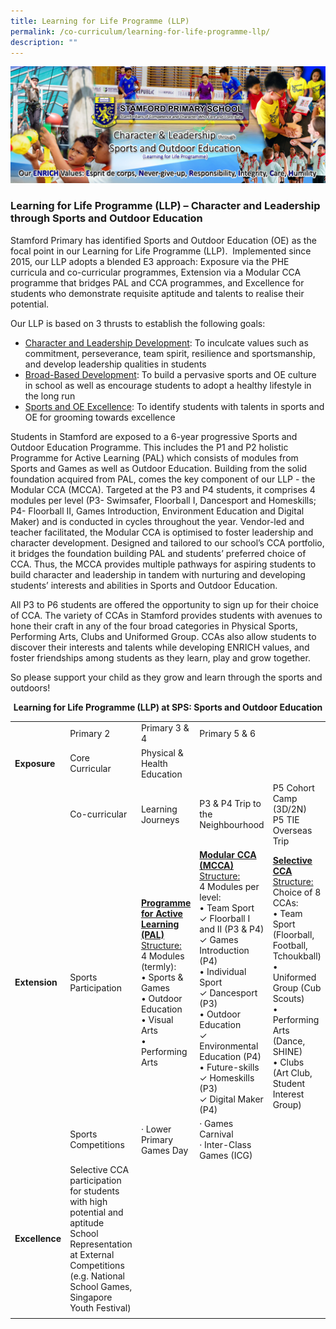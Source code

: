 ```yaml
---
title: Learning for Life Programme (LLP)
permalink: /co-curriculum/learning-for-life-programme-llp/
description: ""
---
```

![](/images/SFPS_SLS_Banner_Latest.jpg)

### Learning for Life Programme (LLP) – Character and Leadership through Sports and Outdoor Education

Stamford Primary has identified Sports and Outdoor Education (OE) as the focal point in our Learning for Life Programme (LLP).  Implemented since 2015, our LLP adopts a blended E3 approach: Exposure via the PHE curricula and co-curricular programmes, Extension via a Modular CCA programme that bridges PAL and CCA programmes, and Excellence for students who demonstrate requisite aptitude and talents to realise their potential.

Our LLP is based on 3 thrusts to establish the following goals:
* <u>Character and Leadership Development</u>: To inculcate values such as commitment, perseverance, team spirit, resilience and sportsmanship, and develop leadership qualities in students
* <u>Broad-Based Development</u>: To build a pervasive sports and OE culture in school as well as encourage students to adopt a healthy lifestyle in the long run
* <u>Sports and OE Excellence</u>: To identify students with talents in sports and OE for grooming towards excellence

Students in Stamford are exposed to a 6-year progressive Sports and Outdoor Education Programme. This includes the P1 and P2 holistic Programme for Active Learning (PAL) which consists of modules from Sports and Games as well as Outdoor Education. Building from the solid foundation acquired from PAL, comes the key component of our LLP - the Modular CCA (MCCA). Targeted at the P3 and P4 students, it comprises 4 modules per level (P3- Swimsafer, Floorball I, Dancesport and Homeskills; P4- Floorball II, Games Introduction, Environment Education and Digital Maker) and is conducted in cycles throughout the year. Vendor-led and teacher facilitated, the Modular CCA is optimised to foster leadership and character development. Designed and tailored to our school’s CCA portfolio, it bridges the foundation building PAL and students’ preferred choice of CCA. Thus, the MCCA provides multiple pathways for aspiring students to build character and leadership in tandem with nurturing and developing students’ interests and abilities in Sports and Outdoor Education.

All P3 to P6 students are offered the opportunity to sign up for their choice of CCA. The variety of CCAs in Stamford provides students with avenues to hone their craft in any of the four broad categories in Physical Sports, Performing Arts, Clubs and Uniformed Group. CCAs also allow students to discover their interests and talents while developing ENRICH values, and foster friendships among students as they learn, play and grow together.

So please support your child as they grow and learn through the sports and outdoors!

<center><strong>Learning for Life Programme (LLP) at SPS: Sports and Outdoor Education</strong></center>

|  |  |  |  |  |
|---|---|---|---|---|
|  | Primary 2 | Primary 3 & 4 | Primary 5 & 6 |  |
| **Exposure** | Core Curricular | Physical & Health Education |  |  |
|  | Co-curricular | Learning Journeys | P3 & P4 Trip to the Neighbourhood | P5 Cohort Camp (3D/2N)<br>P5 TIE Overseas Trip |
| **Extension** | Sports Participation | <u><Strong>Programme for Active Learning (PAL)</strong></u><br><u>Structure:</u><br>4 Modules (termly):<br>•   Sports & Games<br>•   Outdoor Education<br>•   Visual Arts<br>•   Performing Arts | <u><strong>Modular CCA (MCCA)</strong></u><br><u>Structure:</u><br>4 Modules per level:<br>•   Team Sport<br>✓   Floorball I and II (P3 & P4)<br>✓   Games Introduction (P4)<br>•   Individual Sport<br>✓   Dancesport (P3)<br>•   Outdoor Education<br>✓   Environmental Education (P4)<br>•   Future-skills<br>✓   Homeskills (P3)<br>✓   Digital Maker (P4) | <u><Strong>Selective CCA</strong></u><br><u>Structure:</u><br>Choice of 8 CCAs:<br>•   Team Sport (Floorball, Football, Tchoukball)<br>•   Uniformed Group (Cub Scouts)<br>•   Performing Arts (Dance, SHINE)<br>•   Clubs (Art Club, Student Interest Group) |
|  | Sports Competitions | · Lower Primary Games Day | · Games Carnival<br>· Inter-Class Games (ICG) |  |
| **Excellence** | Selective CCA participation for students with high potential and aptitude<br>School Representation at External Competitions (e.g. National School Games, Singapore Youth Festival) |  |  |  |
| | |